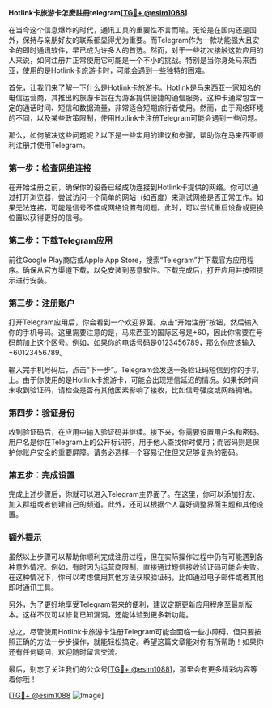 **Hotlink卡旅游卡怎麽註冊telegram[[TG💪+ @esim1088](https://t.me/s/esim1088)]**

在当今这个信息爆炸的时代，通讯工具的重要性不言而喻。无论是在国内还是国外，保持与亲朋好友的联系都显得尤为重要。而Telegram作为一款功能强大且安全的即时通讯软件，早已成为许多人的首选。然而，对于一些初次接触这款应用的人来说，如何注册并正常使用它可能是一个不小的挑战。特别是当你身处马来西亚，使用的是Hotlink卡旅游卡时，可能会遇到一些独特的困难。

首先，让我们来了解一下什么是Hotlink卡旅游卡。Hotlink是马来西亚一家知名的电信运营商，其推出的旅游卡旨在为游客提供便捷的通信服务。这种卡通常包含一定的通话时间、短信和数据流量，非常适合短期旅行者使用。然而，由于网络环境的不同，以及某些政策限制，使用Hotlink卡注册Telegram可能会遇到一些问题。

那么，如何解决这些问题呢？以下是一些实用的建议和步骤，帮助你在马来西亚顺利注册并使用Telegram。

### 第一步：检查网络连接

在开始注册之前，确保你的设备已经成功连接到Hotlink卡提供的网络。你可以通过打开浏览器，尝试访问一个简单的网站（如百度）来测试网络是否正常工作。如果无法连接，可能是信号不佳或网络设置有问题。此时，可以尝试重启设备或更换位置以获得更好的信号。

### 第二步：下载Telegram应用

前往Google Play商店或Apple App Store，搜索“Telegram”并下载官方应用程序。确保从官方渠道下载，以免安装到恶意软件。下载完成后，打开应用并按照提示进行安装。

### 第三步：注册账户

打开Telegram应用后，你会看到一个欢迎界面。点击“开始注册”按钮，然后输入你的手机号码。这里需要注意的是，马来西亚的国际区号是+60，因此你需要在号码前加上这个区号。例如，如果你的电话号码是0123456789，那么你应该输入+60123456789。

输入完手机号码后，点击“下一步”。Telegram会发送一条验证码短信到你的手机上。由于你使用的是Hotlink卡旅游卡，可能会出现短信延迟的情况。如果长时间未收到验证码，请检查是否有其他因素影响了接收，比如信号强度或网络拥堵。

### 第四步：验证身份

收到验证码后，在应用中输入验证码并继续。接下来，你需要设置用户名和密码。用户名是你在Telegram上的公开标识符，用于他人查找你时使用；而密码则是保护你账户安全的重要屏障。请务必选择一个容易记住但又足够复杂的密码。

### 第五步：完成设置

完成上述步骤后，你就可以进入Telegram主界面了。在这里，你可以添加好友、加入群组或者创建自己的频道。此外，还可以根据个人喜好调整界面主题和其他设置。

### 额外提示

虽然以上步骤可以帮助你顺利完成注册过程，但在实际操作过程中仍有可能遇到各种意外情况。例如，有时因为运营商限制，直接通过短信接收验证码可能会失败。在这种情况下，你可以考虑使用其他方法获取验证码，比如通过电子邮件或者其他即时通讯工具。

另外，为了更好地享受Telegram带来的便利，建议定期更新应用程序至最新版本。这样不仅可以修复已知漏洞，还能体验到更多新功能。

总之，尽管使用Hotlink卡旅游卡注册Telegram可能会面临一些小障碍，但只要按照正确的方法一步步操作，就能轻松搞定。希望这篇文章能对你有所帮助！如果你还有任何疑问，欢迎随时留言交流。

最后，别忘了关注我们的公众号[[TG💪+ @esim1088](https://t.me/s/esim1088)]，那里会有更多精彩内容等着你哦！

[[TG💪+ @esim1088](https://t.me/s/esim1088) ![Image](https://i.postimg.cc/4NQfJmqS/Snipaste-2025-05-13-00-14-12.png)]